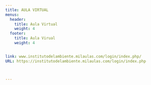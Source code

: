 ```yaml
---
title: AULA VIRTUAL
menus:
  header:
    title: Aula Virtual
    weight: 4
  footer:
    title: Aula Virual
    weight: 4


link: www.institutodelambiente.milaulas.com/login/index.php/
URL: https://institutodelambiente.milaulas.com/login/index.php



---
```

